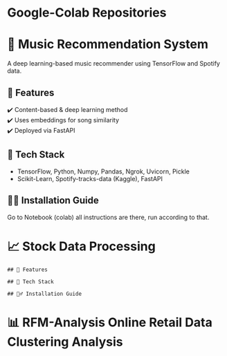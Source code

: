 # Google-Colab Repositories

# 🎵 Music Recommendation System  
A deep learning-based music recommender using TensorFlow and Spotify data.  

  ## 🚀 Features  
  ✔️ Content-based & deep learning method  
  ✔️ Uses embeddings for song similarity  
  ✔️ Deployed via FastAPI  
  
  ## 📌 Tech Stack  
  - TensorFlow, Python, Numpy, Pandas, Ngrok, Uvicorn, Pickle  
  - Scikit-Learn, Spotify-tracks-data (Kaggle), FastAPI
  
  ## 👷‍♂️ Installation Guide
  Go to Notebook (colab) all instructions are there, run according to that.


# 📈 Stock Data Processing 

    ## 🚀 Features
    
    ## 📌 Tech Stack
    
    ## 👷‍♂️ Installation Guide

# 📊 RFM-Analysis Online Retail Data Clustering Analysis

